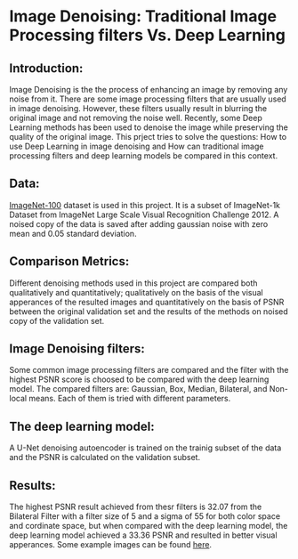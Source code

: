 # Image Denoising: Traditional Image Processing filters Vs. Deep Learning

## Introduction:
Image Denoising is the the process of enhancing an image by removing any noise from it. There are some image processing filters that are usually used in image denoising. However, these filters usually result in blurring the original image and not removing the noise well. Recently, some Deep Learning methods has been used to denoise the image while preserving the quality of the original image. This prject tries to solve the questions: How to use Deep Learning in image denoising and How can traditional image processing filters and deep learning models be compared in this context.

## Data:
[ImageNet-100](https://www.kaggle.com/datasets/ambityga/imagenet100) dataset is used in this project. It is a subset of ImageNet-1k Dataset from ImageNet Large Scale Visual Recognition Challenge 2012. A noised copy of the data is saved after adding gaussian noise with zero mean and 0.05 standard deviation.

## Comparison Metrics:
Different denoising methods used in this project are compared both qualitatively and quantitatively; qualitatively on the basis of the visual apperances of the resulted images and quantitatively on the basis of PSNR between the original validation set and the results of the methods on noised copy of the validation set.

## Image Denoising filters:
Some common image processing filters are compared and the filter with the highest PSNR score is choosed to be compared with the deep learning model. The compared filters are: Gaussian, Box, Median, Bilateral, and Non-local means. Each of them is tried with different parameters. 

## The deep learning model:
A U-Net denoising autoencoder is trained on the trainig subset of the data and the PSNR is calculated on the validation subset.

## Results:
The highest PSNR result achieved from thesr filters is 32.07 from the Bilateral Filter with a filter size of 5 and a sigma of 55 for both color space and cordinate space, but when compared with the deep learning model, the deep learning model achieved a 33.36 PSNR and resulted in better visual apperances. Some example images can be found [here](results).
